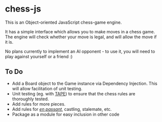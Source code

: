 # chess-js
This is an Object-oriented JavaScript chess-game engine.

It has a simple interface which allows you to make moves in a chess game.
The engine will check whether your move is legal, and will allow the move if it is.

No plans currently to implement an AI opponent - to use it, you will need to play against yourself or a friend :)

## To Do
* Add a Board object to the Game instance via Dependency Injection.
    This will allow facilitation of unit testing.
* Unit testing (eg. with [TAPE](https://github.com/substack/tape)) to ensure that the chess rules are thoroughly tested.
* Add rules for more pieces.
* Add rules for [*en passant*](https://en.wikipedia.org/wiki/En_passant), castling, stalemate, etc.
* Package as a module for easy inclusion in other code
